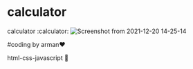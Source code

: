 # calculator

calculator :calculator:
![Screenshot from 2021-12-20 14-25-14](https://user-images.githubusercontent.com/93611871/146756537-822112c9-0f24-4c71-ad26-49e4cd1f5538.png)

#coding by arman:heart:

html-css-javascript :1st_place_medal:
